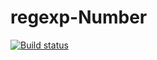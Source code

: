 # regexp-Number
[![Build status](https://ci.appveyor.com/api/projects/status/x5stlvxukpf2irk8?svg=true)](https://ci.appveyor.com/project/bombik815/regexp-number)
